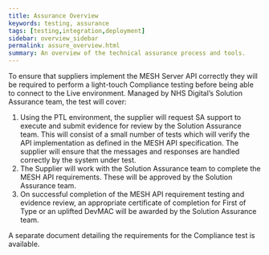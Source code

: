```yaml
---
title: Assurance Overview
keywords: testing, assurance
tags: [testing,integration,deployment]
sidebar: overview_sidebar
permalink: assure_overview.html
summary: An overview of the technical assurance process and tools.
---
```


To ensure that suppliers implement the MESH Server API correctly they will be required to perform a light-touch Compliance testing before being able to connect to the Live environment. Managed by NHS Digital’s Solution Assurance team, the test will cover:

1. Using the PTL environment, the supplier will request SA support to execute and submit evidence for review by the Solution Assurance team. This will consist of a small number of tests which will verify the API implementation as defined in the MESH API specification. The supplier will ensure that the messages and responses are handled correctly by the system under test.
2. The Supplier will work with the Solution Assurance team to complete the MESH API requirements. These will be approved by the Solution Assurance team.
3. On successful completion of the MESH API requirement testing and evidence review, an appropriate certificate of completion for First of Type or an uplifted DevMAC will be awarded by the Solution Assurance team.

A separate document detailing the requirements for the Compliance test is available.
